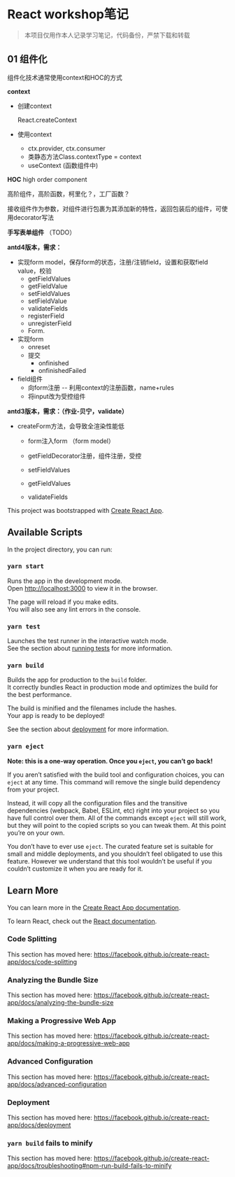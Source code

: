 # React workshop笔记

> 本项目仅用作本人记录学习笔记，代码备份，严禁下载和转载

## 01 组件化

组件化技术通常使用context和HOC的方式

**context**

* 创建context

  React.createContext

* 使用context

  * ctx.provider, ctx.consumer
  * 类静态方法Class.contextType = context
  * useContext (函数组件中)

**HOC** high order component

高阶组件，高阶函数，柯里化？，工厂函数？

接收组件作为参数，对组件进行包裹为其添加新的特性，返回包装后的组件，可使用decorator写法



**手写表单组件** （TODO）

**antd4版本，需求：**

* 实现form model，保存form的状态，注册/注销field，设置和获取field value，校验
  * getFieldValues
  * getFieldValue
  * setFieldValues
  * setFieldValue
  * validateFields
  * registerField
  * unregisterField
  * Form.
* 实现form
  * onreset
  * 提交
    * onfinished
    * onfinishedFailed
* field组件
  * 向form注册 -- 利用context的注册函数，name+rules
  * 将input改为受控组件



**antd3版本，需求：（作业-贝宁，validate）**

* createForm方法，会导致全渲染性能低

  * form注入form （form model）

  * getFieldDecorator注册，组件注册，受控

  * setFieldValues

  * getFieldValues

  * validateFields

    





This project was bootstrapped with [Create React App](https://github.com/facebook/create-react-app).

## Available Scripts

In the project directory, you can run:

### `yarn start`

Runs the app in the development mode.<br />
Open [http://localhost:3000](http://localhost:3000) to view it in the browser.

The page will reload if you make edits.<br />
You will also see any lint errors in the console.

### `yarn test`

Launches the test runner in the interactive watch mode.<br />
See the section about [running tests](https://facebook.github.io/create-react-app/docs/running-tests) for more information.

### `yarn build`

Builds the app for production to the `build` folder.<br />
It correctly bundles React in production mode and optimizes the build for the best performance.

The build is minified and the filenames include the hashes.<br />
Your app is ready to be deployed!

See the section about [deployment](https://facebook.github.io/create-react-app/docs/deployment) for more information.

### `yarn eject`

**Note: this is a one-way operation. Once you `eject`, you can’t go back!**

If you aren’t satisfied with the build tool and configuration choices, you can `eject` at any time. This command will remove the single build dependency from your project.

Instead, it will copy all the configuration files and the transitive dependencies (webpack, Babel, ESLint, etc) right into your project so you have full control over them. All of the commands except `eject` will still work, but they will point to the copied scripts so you can tweak them. At this point you’re on your own.

You don’t have to ever use `eject`. The curated feature set is suitable for small and middle deployments, and you shouldn’t feel obligated to use this feature. However we understand that this tool wouldn’t be useful if you couldn’t customize it when you are ready for it.

## Learn More

You can learn more in the [Create React App documentation](https://facebook.github.io/create-react-app/docs/getting-started).

To learn React, check out the [React documentation](https://reactjs.org/).

### Code Splitting

This section has moved here: https://facebook.github.io/create-react-app/docs/code-splitting

### Analyzing the Bundle Size

This section has moved here: https://facebook.github.io/create-react-app/docs/analyzing-the-bundle-size

### Making a Progressive Web App

This section has moved here: https://facebook.github.io/create-react-app/docs/making-a-progressive-web-app

### Advanced Configuration

This section has moved here: https://facebook.github.io/create-react-app/docs/advanced-configuration

### Deployment

This section has moved here: https://facebook.github.io/create-react-app/docs/deployment

### `yarn build` fails to minify

This section has moved here: https://facebook.github.io/create-react-app/docs/troubleshooting#npm-run-build-fails-to-minify
